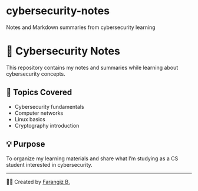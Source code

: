 # cybersecurity-notes
Notes and Markdown summaries from cybersecurity learning
# 🧠 Cybersecurity Notes

This repository contains my notes and summaries while learning about cybersecurity concepts.

## 🧩 Topics Covered
- Cybersecurity fundamentals  
- Computer networks  
- Linux basics  
- Cryptography introduction  

## 💡 Purpose
To organize my learning materials and share what I’m studying as a CS student interested in cybersecurity.

---
👩‍💻 Created by [Farangiz B.](https://github.com/leonorei)
